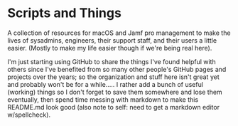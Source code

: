 # Scripts and Things
A collection of resources for macOS and Jamf pro management to make the lives of sysadmins, engineers, their support staff, and their users a little easier. (Mostly to make my life easier though if we're being real here).

I'm just starting using GitHub to share the things I've found helpful with others since I've benefited from so many other people's GitHub pages and projects over the years; so the organization and stuff here isn't great yet and probably won't be for a while..... I rather add a bunch of useful (working) things so I don't forget to save them somewhere and lose them eventually, then spend time messing with markdown to make this README.md look good (also note to self: need to get a markdown editor w/spellcheck).
